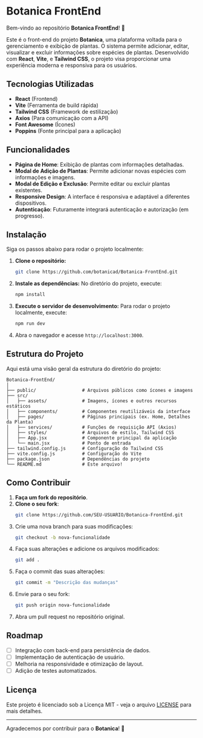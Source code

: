 # Botanica FrontEnd

Bem-vindo ao repositório **Botanica FrontEnd**! 🌿

Este é o front-end do projeto **Botanica**, uma plataforma voltada para o gerenciamento e exibição de plantas. O sistema permite adicionar, editar, visualizar e excluir informações sobre espécies de plantas. Desenvolvido com **React**, **Vite**, e **Tailwind CSS**, o projeto visa proporcionar uma experiência moderna e responsiva para os usuários.

## Tecnologias Utilizadas

- **React** (Frontend)
- **Vite** (Ferramenta de build rápida)
- **Tailwind CSS** (Framework de estilização)
- **Axios** (Para comunicação com a API)
- **Font Awesome** (Ícones)
- **Poppins** (Fonte principal para a aplicação)
  
## Funcionalidades

- **Página de Home**: Exibição de plantas com informações detalhadas.
- **Modal de Adição de Plantas**: Permite adicionar novas espécies com informações e imagens.
- **Modal de Edição e Exclusão**: Permite editar ou excluir plantas existentes.
- **Responsive Design**: A interface é responsiva e adaptável a diferentes dispositivos.
- **Autenticação**: Futuramente integrará autenticação e autorização (em progresso).

## Instalação

Siga os passos abaixo para rodar o projeto localmente:

1. **Clone o repositório:**
   ```bash
   git clone https://github.com/botanicad/Botanica-FrontEnd.git
   ```

2. **Instale as dependências:**
   No diretório do projeto, execute:
   ```bash
   npm install
   ```

3. **Execute o servidor de desenvolvimento:**
   Para rodar o projeto localmente, execute:
   ```bash
   npm run dev
   ```

4. Abra o navegador e acesse `http://localhost:3000`.

## Estrutura do Projeto

Aqui está uma visão geral da estrutura do diretório do projeto:

```plaintext
Botanica-FrontEnd/
│
├── public/                 # Arquivos públicos como ícones e imagens
├── src/
│   ├── assets/             # Imagens, ícones e outros recursos estáticos
│   ├── components/         # Componentes reutilizáveis da interface
│   ├── pages/              # Páginas principais (ex. Home, Detalhes da Planta)
│   ├── services/           # Funções de requisição API (Axios)
│   ├── styles/             # Arquivos de estilo, Tailwind CSS
│   ├── App.jsx             # Componente principal da aplicação
│   └── main.jsx            # Ponto de entrada
├── tailwind.config.js      # Configuração do Tailwind CSS
├── vite.config.js          # Configuração do Vite
├── package.json            # Dependências do projeto
└── README.md               # Este arquivo!
```

## Como Contribuir

1. **Faça um fork do repositório**.
2. **Clone o seu fork**:
   ```bash
   git clone https://github.com/SEU-USUARIO/Botanica-FrontEnd.git
   ```
3. Crie uma nova branch para suas modificações:
   ```bash
   git checkout -b nova-funcionalidade
   ```
4. Faça suas alterações e adicione os arquivos modificados:
   ```bash
   git add .
   ```
5. Faça o commit das suas alterações:
   ```bash
   git commit -m "Descrição das mudanças"
   ```
6. Envie para o seu fork:
   ```bash
   git push origin nova-funcionalidade
   ```
7. Abra um pull request no repositório original.

## Roadmap

- [ ] Integração com back-end para persistência de dados.
- [ ] Implementação de autenticação de usuário.
- [ ] Melhoria na responsividade e otimização de layout.
- [ ] Adição de testes automatizados.

## Licença

Este projeto é licenciado sob a Licença MIT - veja o arquivo [LICENSE](LICENSE) para mais detalhes.

---

Agradecemos por contribuir para o **Botanica**! 🌱
